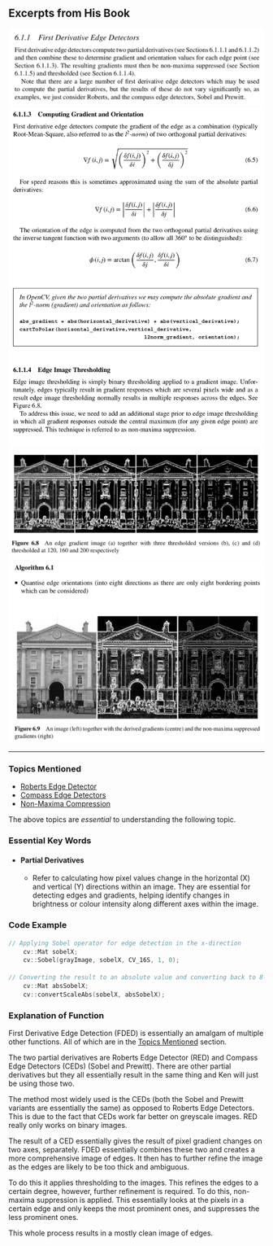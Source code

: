 ## Excerpts from His Book
![1ec23e81b8c2f3f731a256253001fed8.png](../../_resources/1ec23e81b8c2f3f731a256253001fed8.png)
![3883ba9c4dac85af9ff03b78db70828d.png](../../_resources/3883ba9c4dac85af9ff03b78db70828d.png)
![3021bc6b471f3f1ad217a06cf550a002.png](../../_resources/3021bc6b471f3f1ad217a06cf550a002.png)
![022f6b1c977ae3b3541b8a0d5da85f6a.png](../../_resources/022f6b1c977ae3b3541b8a0d5da85f6a.png)

---
### **Topics Mentioned**
- [Roberts Edge Detector](../../Computer%20Vision/Topics/Roberts%20Edge%20Detector.md)
- [Compass Edge Detectors](../../Computer%20Vision/Topics/Compass%20Edge%20Detectors.md)
- [Non-Maxima Compression](../../Computer%20Vision/Topics/Non-Maxima%20Compression.md)

The above topics are *essential* to understanding the following topic.

### Essential Key Words
- #### Partial Derivatives
	- Refer to calculating how pixel values change in the horizontal (X) and vertical (Y) directions within an image. They are essential for detecting edges and gradients, helping identify changes in brightness or colour intensity along different axes within the image.

### Code Example

```c++
// Applying Sobel operator for edge detection in the x-direction
    cv::Mat sobelX;
    cv::Sobel(grayImage, sobelX, CV_16S, 1, 0);

// Converting the result to an absolute value and converting back to 8-bit
    cv::Mat absSobelX;
    cv::convertScaleAbs(sobelX, absSobelX);
```


### Explanation of Function

First Derivative Edge Detection (FDED) is essentially an amalgam of multiple other functions. All of which are in the [Topics Mentioned](../../Computer%20Vision/Topics/First%20Derivative%20Edge%20Detection.md#topics-mentioned) section.

The two partial derivatives are Roberts Edge Detector (RED) and Compass Edge Detectors (CEDs) (Sobel and Prewitt). There are other partial derivatives but they all essentially result in the same thing and Ken will just be using those two. 

The method most widely used is the CEDs (both the Sobel and Prewitt variants are essentially the same) as opposed to Roberts Edge Detectors. This is due to the fact that CEDs work far better on greyscale images. RED really only works on binary images.

The result of a CED essentially gives the result of pixel gradient changes on two axes, separately. FDED essentially combines these two and creates a more comprehensive image of edges. It then has to further refine the image as the edges are likely to be too thick and ambiguous. 

To do this it applies thresholding to the images. This refines the edges to a certain degree, however, further refinement is required. To do this, non-maxima suppression is applied. This essentially looks at the pixels in a certain edge and only keeps the most prominent ones, and suppresses the less prominent ones.

This whole process results in a mostly clean image of edges.